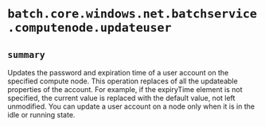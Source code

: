 # `batch.core.windows.net.batchservice.computenode.updateuser`

## `summary`
Updates the password and expiration time of a user account on the specified compute node. This operation replaces of all the updateable properties of the account. For example, if the expiryTime element is not specified, the current value is replaced with the default value, not left unmodified. You can update a user account on a node only when it is in the idle or running state.


